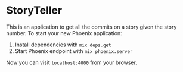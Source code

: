 # StoryTeller
This is an application to get all the commits on a story given the story number.
To start your new Phoenix application:

1. Install dependencies with `mix deps.get`
2. Start Phoenix endpoint with `mix phoenix.server`

Now you can visit `localhost:4000` from your browser.


